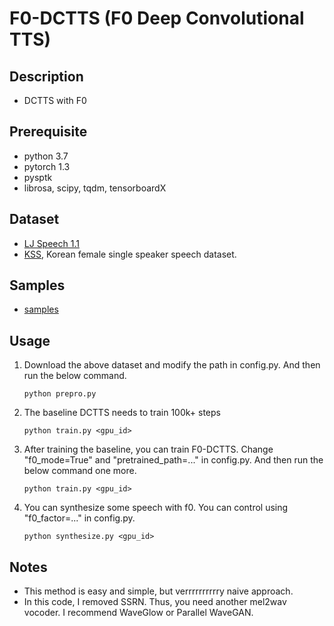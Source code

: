 # F0-DCTTS (F0 Deep Convolutional TTS)

## Description
- DCTTS with F0

## Prerequisite
- python 3.7
- pytorch 1.3
- pysptk
- librosa, scipy, tqdm, tensorboardX

## Dataset
- [LJ Speech 1.1](https://keithito.com/LJ-Speech-Dataset/)
- [KSS](https://www.kaggle.com/bryanpark/korean-single-speaker-speech-dataset), Korean female single speaker speech dataset.

## Samples
- [samples](https://yangyangii.github.io/2020/03/11/F0-DCTTS.html)

## Usage
1. Download the above dataset and modify the path in config.py. And then run the below command.
    ```
    python prepro.py
    ```

2. The baseline DCTTS needs to train 100k+ steps
    ```
    python train.py <gpu_id>
    ```

3. After training the baseline, you can train F0-DCTTS. Change "f0_mode=True" and "pretrained_path=..." in config.py. And then run the below command one more.
    ```
    python train.py <gpu_id>
    ```

4. You can synthesize some speech with f0. You can control using "f0_factor=..." in config.py. 
    ```
    python synthesize.py <gpu_id>
    ```


## Notes
- This method is easy and simple, but verrrrrrrrrry naive approach.
- In this code, I removed SSRN. Thus, you need another mel2wav vocoder. I recommend WaveGlow or Parallel WaveGAN.

